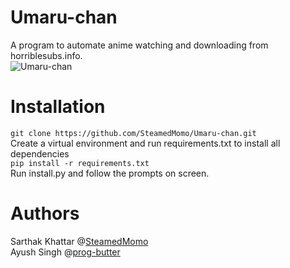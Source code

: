 # Umaru-chan
A program to automate anime watching and downloading from horriblesubs.info. <br>
![Umaru-chan](https://media.giphy.com/media/GYtblmdLnemlO/giphy.gif)

# Installation
`git clone https://github.com/SteamedMomo/Umaru-chan.git`<br>
Create a virtual environment and run requirements.txt to install all dependencies<br>
`pip install -r requirements.txt`<br>
Run install.py and follow the prompts on screen.

# Authors
Sarthak Khattar @[SteamedMomo](https://github.com/SteamedMomo) <br>
Ayush Singh @[prog-butter](https://github.com/prog-butter)
